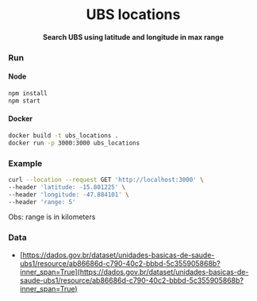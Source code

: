 <h1 align="center">
    UBS locations
</h1>
<h4 align="center">
    Search UBS using latitude and longitude in max range
</h3>

### Run

#### Node
```sh
npm install
npm start
```

#### Docker
```sh
docker build -t ubs_locations .
docker run -p 3000:3000 ubs_locations
```

### Example

```sh
curl --location --request GET 'http://localhost:3000' \
--header 'latitude: -15.801225' \
--header 'longitude: -47.884101' \
--header 'range: 5'
```
Obs: range is in kilometers

### Data

- [https://dados.gov.br/dataset/unidades-basicas-de-saude-ubs1/resource/ab86686d-c790-40c2-bbbd-5c355905868b?inner_span=True](https://dados.gov.br/dataset/unidades-basicas-de-saude-ubs1/resource/ab86686d-c790-40c2-bbbd-5c355905868b?inner_span=True)
